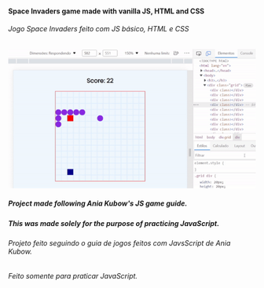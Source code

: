
#### Space Invaders game made with vanilla JS, HTML and CSS
###### _Jogo Space Invaders feito com JS básico, HTML e CSS_

![Result](teste.gif)

##### Project made following Ania Kubow's JS game guide.
##### This was made solely for the purpose of practicing JavaScript.
###### _Projeto feito seguindo o guia de jogos feitos com JavsScript de Ania Kubow._

###### _Feito somente para praticar JavaScript._
